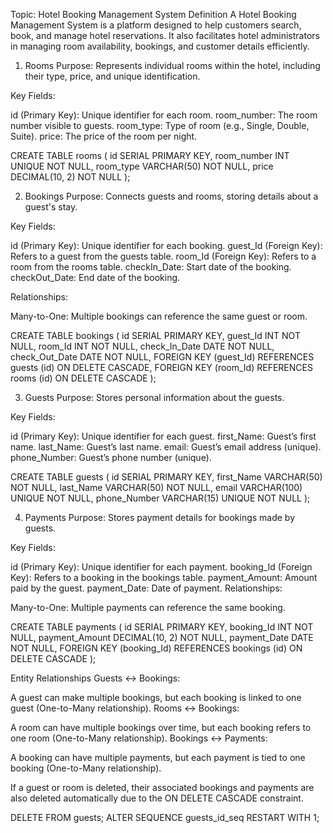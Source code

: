 Topic: Hotel Booking Management System
Definition
A Hotel Booking Management System is a platform designed to help customers search, book, and manage hotel reservations. It also facilitates hotel administrators in managing room availability, bookings, and customer details efficiently.
1. Rooms
Purpose: Represents individual rooms within the hotel, including their type, price, and unique identification.

Key Fields:

id (Primary Key): Unique identifier for each room.
room_number: The room number visible to guests.
room_type: Type of room (e.g., Single, Double, Suite).
price: The price of the room per night.

CREATE TABLE rooms (
    id SERIAL PRIMARY KEY,
    room_number INT UNIQUE NOT NULL,
    room_type VARCHAR(50) NOT NULL,
    price DECIMAL(10, 2) NOT NULL
);

2. Bookings
Purpose: Connects guests and rooms, storing details about a guest's stay.

Key Fields:

id (Primary Key): Unique identifier for each booking.
guest_Id (Foreign Key): Refers to a guest from the guests table.
room_Id (Foreign Key): Refers to a room from the rooms table.
checkIn_Date: Start date of the booking.
checkOut_Date: End date of the booking.

Relationships:

Many-to-One: Multiple bookings can reference the same guest or room.

CREATE TABLE bookings (
    id SERIAL PRIMARY KEY,
    guest_Id INT NOT NULL,
    room_Id INT NOT NULL,
    check_In_Date DATE NOT NULL,
    check_Out_Date DATE NOT NULL,
    FOREIGN KEY (guest_Id) REFERENCES guests (id) ON DELETE CASCADE,
    FOREIGN KEY (room_Id) REFERENCES rooms (id) ON DELETE CASCADE
);


3. Guests
Purpose: Stores personal information about the guests.

Key Fields:

id (Primary Key): Unique identifier for each guest.
first_Name: Guest’s first name.
last_Name: Guest’s last name.
email: Guest’s email address (unique).
phone_Number: Guest’s phone number (unique).


CREATE TABLE guests (
    id SERIAL PRIMARY KEY,
    first_Name VARCHAR(50) NOT NULL,
    last_Name VARCHAR(50) NOT NULL,
    email VARCHAR(100) UNIQUE NOT NULL,
    phone_Number VARCHAR(15) UNIQUE NOT NULL
);

4. Payments
Purpose: Stores payment details for bookings made by guests.

Key Fields:

id (Primary Key): Unique identifier for each payment.
booking_Id (Foreign Key): Refers to a booking in the bookings table.
payment_Amount: Amount paid by the guest.
payment_Date: Date of payment.
Relationships:

Many-to-One: Multiple payments can reference the same booking.


CREATE TABLE payments (
    id SERIAL PRIMARY KEY,
    booking_Id INT NOT NULL,
    payment_Amount DECIMAL(10, 2) NOT NULL,
    payment_Date DATE NOT NULL,
    FOREIGN KEY (booking_Id) REFERENCES bookings (id) ON DELETE CASCADE
);

Entity Relationships
Guests ↔ Bookings:

A guest can make multiple bookings, but each booking is linked to one guest (One-to-Many relationship).
Rooms ↔ Bookings:

A room can have multiple bookings over time, but each booking refers to one room (One-to-Many relationship).
Bookings ↔ Payments:

A booking can have multiple payments, but each payment is tied to one booking (One-to-Many relationship).

If a guest or room is deleted, their associated bookings and payments are also deleted automatically due to the ON DELETE CASCADE constraint.

DELETE FROM guests;
ALTER SEQUENCE guests_id_seq RESTART WITH 1;
